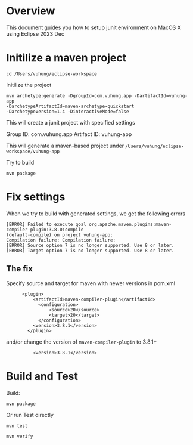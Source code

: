 # Overview 

This document guides you how to setup junit environment on MacOS X using Eclipse 2023 Dec 

# Initilize a maven project 

```
cd /Users/vuhung/eclipse-workspace
```

Initilize the project 

```
mvn archetype:generate -DgroupId=com.vuhung.app -DartifactId=vuhung-app
-DarchetypeArtifactId=maven-archetype-quickstart
-DarchetypeVersion=1.4 -DinteractiveMode=false
```

This will create a junit project with specified settings

Group ID: com.vuhung.app
Artifact ID: vuhung-app

This will generate a maven-based project under `/Users/vuhung/eclipse-workspace/vuhung-app`

Try to build 

```
mvn package
``` 

# Fix settings 

When we try to build with generated settings, we get the following errors 

```
[ERROR] Failed to execute goal org.apache.maven.plugins:maven-compiler-plugin:3.8.0:compile
(default-compile) on project vuhung-app:
Compilation failure: Compilation failure:
[ERROR] Source option 7 is no longer supported. Use 8 or later.
[ERROR] Target option 7 is no longer supported. Use 8 or later.
```

## The fix
Specify source and target for maven with newer versions in pom.xml 

```
      <plugin>
          <artifactId>maven-compiler-plugin</artifactId>          
            <configuration>
	            <source>20</source>  
	            <target>20</target>
            </configuration>
          <version>3.8.1</version>
        </plugin>
```

and/or change the version of `maven-compiler-plugin` to 3.8.1+

```
          <version>3.8.1</version>
```

# Build and Test 

Build: 

```
mvn package
``` 

Or run Test directly

```
mvn test
```

```
mvn verify
``` 


